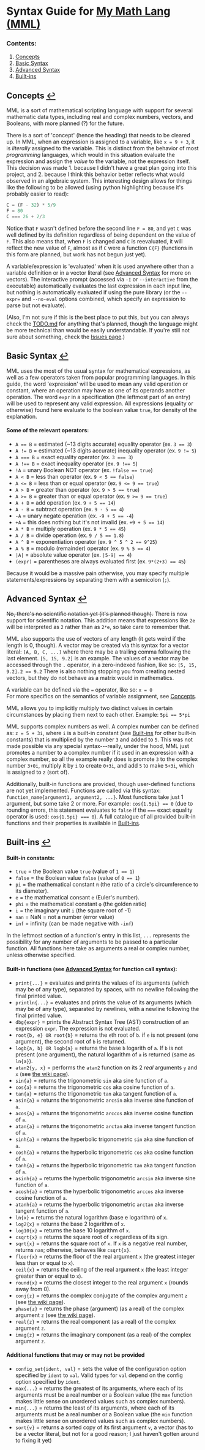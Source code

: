 # Syntax Guide for [My Math Lang (MML)](https://github.com/ilovapples/maths)

### <span id="contents">Contents</span>:
1. [Concepts](#concepts)
2. [Basic Syntax](#basic-syntax)
3. [Advanced Syntax](#advanced-syntax)
4. [Built-ins](#built-ins)

## <span id="concepts">Concepts</span> [↩](#contents)
MML is a sort of mathematical scripting language with support for several mathematic data types, including real and complex numbers, vectors, and Booleans, with more planned (?) for the future.

There is a sort of 'concept' (hence the heading) that needs to be cleared up. In MML, when an expression is assigned to a variable, like `x = 9 + 3`, it is _literally_ assigned to the variable. This is distinct from the behavior of most _programming_
languages, which would in this situation evaluate the expression and assign the _value_ to the variable, not the expression itself. This decision was made 1. because I didn't have a great plan going into this project, and 2. because I think this 
behavior better reflects what would observed in an algebraic system. This interesting design allows for things like the following to be allowed (using python highlighting because it's probably easier to read):
```python
C = (F - 32) * 5/9
F = 80
C === 26 + 2/3
```
Notice that `F` wasn't defined before the second line `F = 80`, and yet `C` was well defined by its definition regardless of being dependent on the value of `F`. This also means that, when `F` is changed and `C` is reevaluated, it will reflect
the new value of `F`, almost as if `C` were a function `C{F}` (functions in this form are planned, but work has not begun just yet).

A variable/expression is 'evaluated' when it is used anywhere other than a variable definition or in a vector literal (see [Advanced Syntax](#advanced-syntax) for more on vectors). The interactive prompt (accessed via `-I` or `--interactive` from
the executable) automatically evaluates the last expression in each input line, but nothing is automatically evaluated if using the pure library (or the `--expr=` and `--no-eval` options combined, which specify an expression to parse but not
evaluate).

(Also, I'm not sure if this is the best place to put this, but you can always check the [TODO.md](../TODO.md) for anything that's planned, though the language might be more technical than would be easily understandable. If you're still not sure
about something, check the [Issues page](https://github.com/ilovapples/maths/issues).)

## <span id="basic-syntax">Basic Syntax</span> [↩](#contents)
MML uses the most of the usual syntax for mathematical expressions, as well as a few operators taken from popular programming languages.
In this guide, the word 'expression' will be used to mean any valid operation or constant, where an operation may have as one of its operands another operation. The word `expr` in a specification (the leftmost part of an entry) will be used to represent any valid expression.
All expressions (equality or otherwise) found here evaluate to the boolean value `true`, for density of the explanation.
#### Some of the relevant operators:
- `A == B`	= estimated (~13 digits accurate) equality operator		(ex. `3 == 3`)
- `A != B`	= estimated (~13 digits accurate) inequality operator	(ex. `9 != 5`)
- `A === B`	= exact equality operator								(ex. `3 === 3`)
- `A !== B`	= exact inequality operator								(ex. `9 !== 5`)
- `!A`		= unary Boolean NOT operator							(ex. `!false == true`)
- `A < B`	= less than operator									(ex. `9 < 5 == false`)
- `A <= B`	= less than or equal operator							(ex. `9 <= 9 == true`)
- `A > B`	= greater than operator									(ex. `9 > 5 == true`)
- `A >= B`	= greater than or equal operator						(ex. `9 >= 9 == true`)
- `A + B`	= add operation											(ex. `9 + 5 == 14`)
- `A - B`	= subtract operation									(ex. `9 - 5 == 4`)
- `-A`		= unary negate operation								(ex. `-9 + 5 == -4`)
- `+A`		= this does nothing but it's not invalid				(ex. `+9 + 5 == 14`)
- `A * B`	= multiply operation									(ex. `9 * 5 == 45`)
- `A / B`	= divide operation										(ex. `9 / 5 == 1.8`)
- `A ^ B`	= exponentiation operator								(ex. `9 ^ 5 ^ 2 == 9^25`)
- `A % B`	= modulo (remainder) operator							(ex. `9 % 5 == 4`)
- `|A|`		= absolute value operator								(ex. `|5-9| == 4`)
- `(expr)`	= parentheses are always evaluated first				(ex. `9*(2+3) == 45`)

Because it would be a massive pain otherwise, you may specify multiple statements/expressions by separating them with a semicolon (`;`).

## <span id="advanced-syntax">Advanced Syntax</span> [↩](#contents)
~~No, there's no scientific notation yet (it's planned though).~~
There is now support for scientific notation. This addition means that expressions like `2e` will be interpreted as `2` rather than as `2*e`, so take care to remember that.

MML also supports the use of vectors of any length (it gets weird if the length is 0, though).
A vector may be created via this syntax for a vector literal:
`[A, B, C, ...]` where there may be a trailing comma following the last element. `[5, 15, 9.2]` is an example.
The values of a vector may be accessed through the `.` operator, in a zero-indexed fashion, like so: `[5, 15, 9.2].2 == 9.2`
There is also nothing stopping you from creating nested vectors, but they do not behave as a matrix would in mathematics.

A variable can be defined via the `=` operator, like so: `x = 0` <br/>
For more specifics on the semantics of variable assignment, see [Concepts](#concepts).

MML allows you to implicitly multiply two distinct values in certain circumstances by placing them next to each other.
Example: `5pi == 5*pi` <br />

MML supports complex numbers as well. A complex number can be defined as: `z = 5 + 3i`, where `i` is a built-in constant (see [Built-ins](#built-ins) for other built-in constants) that is multiplied by the number `3` and added to `5`. This was not made possible via any special syntax---really, under the hood, MML just promotes a number to a complex number if it used in an expression with a complex number, so all the example really does is promote `3` to the complex number `3+0i`, multiply it by `i` to create `0+3i`, and add `5` to make `5+3i`, which is assigned to `z` (sort of).

Additionally, built-in functions are provided, though user-defined functions are not yet implemented. Functions are called via this syntax:
`function_name{argument1, argument2, ...}`. Most functions take just 1 argument, but some take 2 or more. For example: `cos{1.5pi} == 0` (due to rounding errors, this statement evaluates to `false` if the `===` exact equality operator is used: `cos{1.5pi} === 0`).
A full catalogue of all provided built-in functions and their properties is available in [Built-ins](#built-ins).

## <span id="built-ins">Built-ins</span> [↩](#contents)
#### Built-in constants:
- `true` = the Boolean value `true` (value of `1 == 1`)
- `false` = the Boolean value `false` (value of `0 == 1`)
- `pi` = the mathematical constant `π` (the ratio of a circle's circumference to its diameter).
- `e` = the mathematical consant `e` (Euler's number).
- `phi` = the mathematical constant `φ` (the golden ratio)
- `i` = the imaginary unit `i` (the square root of -1)
- `nan` = NaN = not a number (error value)
- `inf` = infinity (can be made negative with `-inf`)

In the leftmost section of a function's entry in this list, `...` represents the possibility for any number of arguments to be passed to a particular function. All functions here take as arguments a real or complex number, unless otherwise specified.
#### Built-in functions (see [Advanced Syntax](#advanced-syntax) for function call syntax):
- `print{...}` = evaluates and prints the values of its arguments (which may be of any type), separated by spaces, with no newline following the final printed value.
- `println{...}` = evaluates and prints the value of its arguments (which may be of any type), separated by newlines, with a newline following the final printed value.
- `dbg{expr}` = prints the Abstract Syntax Tree (AST) construction of an expression `expr`. The expression is not evaluated.
- `root{b, e} OR root{b}` = returns the `e`th root of `b`. if `e` is not present (one argument), the second root of `b` is returned.
- `logb{a, b} OR logb{a}` = returns the base `b` logarith of `a`. If `b` is not present (one argument), the natural logarithm of `a` is returned (same as `ln{a}`).
- `atan2{y, x}` = performs the `atan2` function on its 2 _real_ arguments `y` and `x` (see [the wiki page](https://en.wikipedia.org/wiki/Atan2)).
- `sin{a}` = returns the trigonometric `sin` aka sine function of `a`.
- `cos{a}` = returns the trigonometric `cos` aka cosine function of `a`.
- `tan{a}` = returns the trigonometric `tan` aka tangent function of `a`.
- `asin{a}` = returns the trigonometric `arcsin` aka inverse sine function of `a`.
- `acos{a}` = returns the trigonometric `arccos` aka inverse cosine function of `a`.
- `atan{a}` = returns the trigonometric `arctan` aka inverse tangent function of `a`.
- `sinh{a}` = returns the hyperbolic trigonometric `sin` aka sine function of `a`.
- `cosh{a}` = returns the hyperbolic trigonometric `cos` aka cosine function of `a`.
- `tanh{a}` = returns the hyperbolic trigonometric `tan` aka tangent function of `a`.
- `asinh{a}` = returns the hyperbolic trigonometric `arcsin` aka inverse sine function of `a`.
- `acosh{a}` = returns the hyperbolic trigonometric `arccos` aka inverse cosine function of `a`.
- `atanh{a}` = returns the hyperbolic trigonometric `arctan` aka inverse tangent function of `a`.
- `ln{x}` = returns the natural logarithm (base e logarithm) of `x`.
- `log2{x}` = returns the base 2 logarithm of `x`.
- `log10{x}` = returns the base 10 logarithm of `x`.
- `csqrt{x}` = returns the square root of `x` regardless of its sign. 
- `sqrt{x}` = returns the square root of `x`. If `x` is a negative real number, returns `nan`; otherwise, behaves like `csqrt{x}`.
- `floor{x}` = returns the floor of the real argument `x` (the greatest integer less than or equal to `x`).
- `ceil{x}` = returns the ceiling of the real argument `x` (the least integer greater than or equal to `x`).
- `round{x}` = returns the closest integer to the real argument `x` (rounds away from 0).
- `conj{z}` = returns the complex conjugate of the complex argument `z` (see [the wiki page](https://en.wikipedia.org/wiki/Complex_conjugate)).
- `phase{z}` = returns the phase (argument) (as a real) of the complex argument `z` (see [the wiki page](https://en.wikipedia.org/wiki/Argument_(complex_analysis))).
- `real{z}` = returns the real component (as a real) of the complex argument `z`.
- `imag{z}` = returns the imaginary component (as a real) of the complex argument `z`.

#### Additional functions that may or may not be provided
- `config_set{ident, val}` = sets the value of the configuration option specified by `ident` to `val`. Valid types for `val` depend on the config option specified by `ident`. 
- `max{...}` = returns the greatest of its arguments, where each of its arguments must be a real number or a Boolean value (the `max` function makes little sense on unordered values such as complex numbers).
- `min{...}` = returns the least of its arguments, where each of its arguments must be a real number or a Boolean value (the `min` function makes little sense on unordered values such as complex numbers).
- `sort{v}` = returns a sorted copy of its first argument `v`, a vector (has to be a vector literal, but not for a good reason; I just haven't gotten around to fixing it yet)
